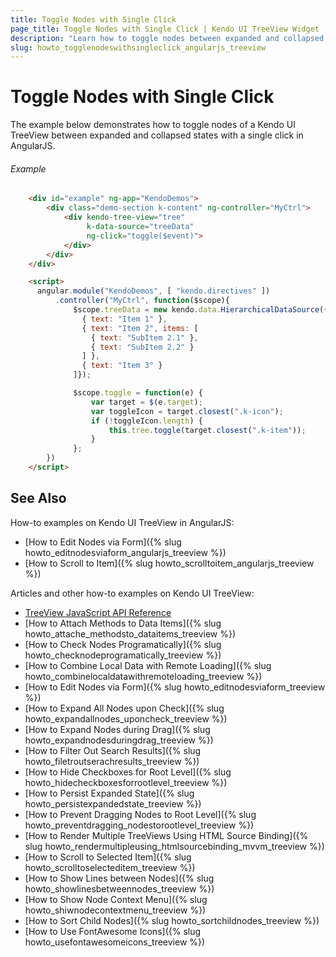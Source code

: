 ```yaml
---
title: Toggle Nodes with Single Click
page_title: Toggle Nodes with Single Click | Kendo UI TreeView Widget
description: "Learn how to toggle nodes between expanded and collapsed states with a single click in the Kendo UI TreeView widget in AngularJS."
slug: howto_togglenodeswithsingleclick_angularjs_treeview
---
```


# Toggle Nodes with Single Click

The example below demonstrates how to toggle nodes of a Kendo UI TreeView between expanded and collapsed states with a single click in AngularJS.

###### Example

```html
    <div id="example" ng-app="KendoDemos">
        <div class="demo-section k-content" ng-controller="MyCtrl">
            <div kendo-tree-view="tree"
                 k-data-source="treeData"
                 ng-click="toggle($event)">
            </div>
        </div>
    </div>

    <script>
      angular.module("KendoDemos", [ "kendo.directives" ])
          .controller("MyCtrl", function($scope){
              $scope.treeData = new kendo.data.HierarchicalDataSource({ data: [
                { text: "Item 1" },
                { text: "Item 2", items: [
                  { text: "SubItem 2.1" },
                  { text: "SubItem 2.2" }
                ] },
                { text: "Item 3" }
              ]});

              $scope.toggle = function(e) {
                  var target = $(e.target);
                  var toggleIcon = target.closest(".k-icon");
                  if (!toggleIcon.length) {
                      this.tree.toggle(target.closest(".k-item"));
                  }
              };
        })
    </script>
```

## See Also

How-to examples on Kendo UI TreeView in AngularJS:

* [How to Edit Nodes via Form]({% slug howto_editnodesviaform_angularjs_treeview %})
* [How to Scroll to Item]({% slug howto_scrolltoitem_angularjs_treeview %})

Articles and other how-to examples on Kendo UI TreeView:

* [TreeView JavaScript API Reference](/api/javascript/ui/treeview)
* [How to Attach Methods to Data Items]({% slug howto_attache_methodsto_dataitems_treeview %})
* [How to Check Nodes Programatically]({% slug howto_checknodeprogramatically_treeview %})
* [How to Combine Local Data with Remote Loading]({% slug howto_combinelocaldatawithremoteloading_treeview %})
* [How to Edit Nodes via Form]({% slug howto_editnodesviaform_treeview %})
* [How to Expand All Nodes upon Check]({% slug howto_expandallnodes_uponcheck_treeview %})
* [How to Expand Nodes during Drag]({% slug howto_expandnodesduringdrag_treeview %})
* [How to Filter Out Search Results]({% slug howto_filetroutserachresults_treeview %})
* [How to Hide Checkboxes for Root Level]({% slug howto_hidecheckboxesforrootlevel_treeview %})
* [How to Persist Expanded State]({% slug howto_persistexpandedstate_treeview %})
* [How to Prevent Dragging Nodes to Root Level]({% slug howto_preventdragging_nodestorootlevel_treeview %})
* [How to Render Multiple TreeViews Using HTML Source Binding]({% slug howto_rendermultipleusing_htmlsourcebinding_mvvm_treeview %})
* [How to Scroll to Selected Item]({% slug howto_scrolltoselecteditem_treeview %})
* [How to Show Lines between Nodes]({% slug howto_showlinesbetweennodes_treeview %})
* [How to Show Node Context Menu]({% slug howto_shiwnodecontextmenu_treeview %})
* [How to Sort Child Nodes]({% slug howto_sortchildnodes_treeview %})
* [How to Use FontAwesome Icons]({% slug howto_usefontawesomeicons_treeview %})
